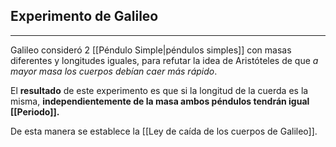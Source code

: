 ## Experimento de Galileo
***
Galileo consideró 2 [[Péndulo Simple|péndulos simples]] con masas diferentes y longitudes iguales, para refutar la idea de Aristóteles de que *a mayor masa los cuerpos debían caer más rápido*. 

El **resultado** de este experimento es que si la longitud de la cuerda es la misma, **independientemente de la masa ambos péndulos tendrán igual [[Periodo]].**

De esta manera se establece la [[Ley de caída de los cuerpos de Galileo]].